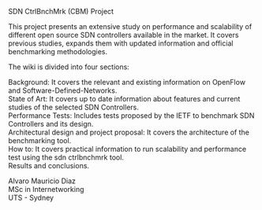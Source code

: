 SDN CtrlBnchMrk (CBM) Project

This project presents an extensive study on performance and scalability of different open source SDN controllers available in the market. It covers previous studies, expands them with updated information and official benchmarking methodologies. 

The wiki is divided into four sections: 

Background: It covers the relevant and existing information on OpenFlow and Software-Defined-Networks. \
State of Art: It covers up to date information about features and current studies of the selected SDN Controllers. \
Performance Tests: Includes tests proposed by the IETF to benchmark SDN Controllers and its design. \
Architectural design and project proposal: It covers the architecture of the benchmarking tool. \
How to: It covers practical information to run scalability and performance test using the sdn ctrlbnchmrk tool. \
Results and conclusions.

Alvaro Mauricio Diaz \
MSc in Internetworking \
UTS - Sydney
